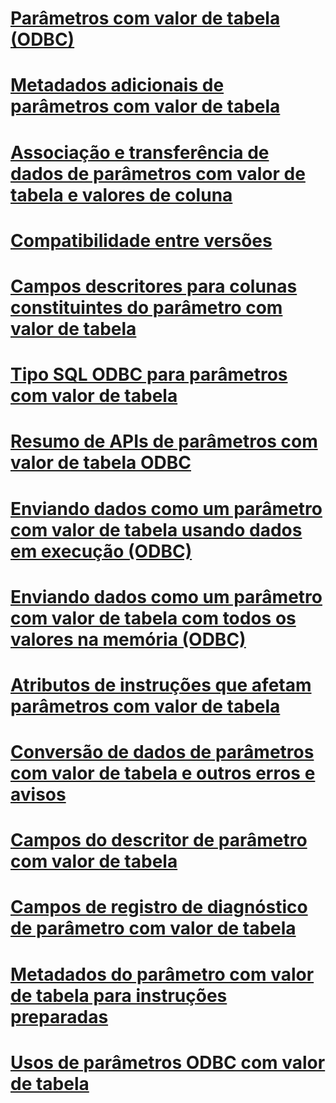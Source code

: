 # [Parâmetros com valor de tabela (ODBC)](table-valued-parameters-odbc.md)

# [Metadados adicionais de parâmetros com valor de tabela](additional-table-valued-parameter-metadata.md)
# [Associação e transferência de dados de parâmetros com valor de tabela e valores de coluna](binding-and-data-transfer-of-table-valued-parameters-and-column-values.md)
# [Compatibilidade entre versões](cross-version-compatibility.md)
# [Campos descritores para colunas constituintes do parâmetro com valor de tabela](descriptor-fields-for-table-valued-parameter-constituent-columns.md)
# [Tipo SQL ODBC para parâmetros com valor de tabela](odbc-sql-type-for-table-valued-parameters.md)
# [Resumo de APIs de parâmetros com valor de tabela ODBC](odbc-table-valued-parameter-api-summary.md)
# [Enviando dados como um parâmetro com valor de tabela usando dados em execução (ODBC)](sending-data-as-a-table-valued-parameter-using-data-at-execution-odbc.md)
# [Enviando dados como um parâmetro com valor de tabela com todos os valores na memória (ODBC)](sending-data-as-a-table-valued-parameter-with-all-values-in-memory-odbc.md)
# [Atributos de instruções que afetam parâmetros com valor de tabela](statement-attributes-that-affect-table-valued-parameters.md)
# [Conversão de dados de parâmetros com valor de tabela e outros erros e avisos](table-valued-parameter-data-conversion-and-other-errors-and-warnings.md)
# [Campos do descritor de parâmetro com valor de tabela](table-valued-parameter-descriptor-fields.md)
# [Campos de registro de diagnóstico de parâmetro com valor de tabela](table-valued-parameter-diagnostic-record-fields.md)
# [Metadados do parâmetro com valor de tabela para instruções preparadas](table-valued-parameter-metadata-for-prepared-statements.md)
# [Usos de parâmetros ODBC com valor de tabela](uses-of-odbc-table-valued-parameters.md)
